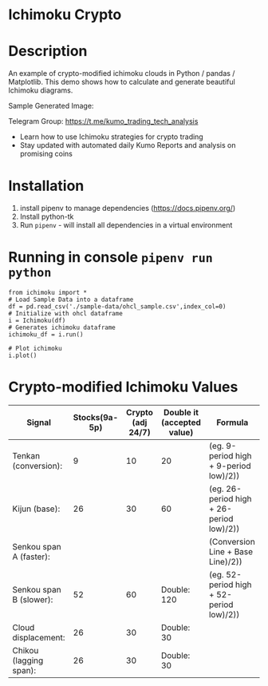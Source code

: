 # Ichimoku Crypto 

# Description
An example of crypto-modified ichimoku clouds in Python / pandas / Matplotlib.
This demo shows how to calculate and generate beautiful Ichimoku diagrams.

Sample Generated Image:


Telegram Group: https://t.me/kumo_trading_tech_analysis
- Learn how to use Ichimoku strategies for crypto trading
- Stay updated with automated daily Kumo Reports and analysis on promising coins


# Installation
1. install pipenv to manage dependencies (https://docs.pipenv.org/)
2. Install python-tk
3. Run `pipenv` - will install all dependencies in a virtual environment


# Running in console `pipenv run python`
```
from ichimoku import *
# Load Sample Data into a dataframe
df = pd.read_csv('./sample-data/ohcl_sample.csv',index_col=0)
# Initialize with ohcl dataframe
i = Ichimoku(df)
# Generates ichimoku dataframe
ichimoku_df = i.run()

# Plot ichimoku
i.plot()
```



# Crypto-modified Ichimoku Values
| Signal                 |  Stocks(9a-5p) | Crypto (adj 24/7) | Double it (accepted value)  | Formula                                 |
|------------------------|----------------|-------------------|-----------------------------|-----------------------------------------|
| Tenkan (conversion):   |   9            | 10                |  20                         | (eg. 9-period high + 9-period low)/2))  |
| Kijun (base):          |  26            | 30                |  60                         | (eg. 26-period high + 26-period low)/2))|
| Senkou span A (faster):|                |                   |                             | (Conversion Line + Base Line)/2))       |
| Senkou span B (slower):|  52            | 60                | Double: 120                 | (eg. 52-period high + 52-period low)/2))|
| Cloud displacement:    |  26            | 30                | Double: 30                  |                                         |
| Chikou (lagging span): |  26            | 30                | Double: 30                  |                                         |